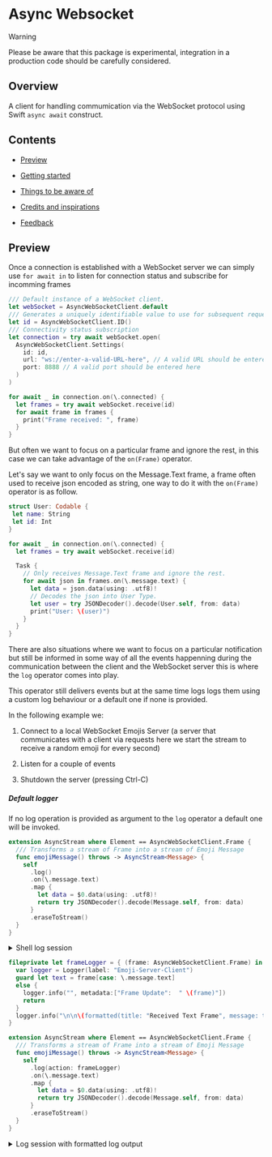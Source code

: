 # Async Websocket

> [!WARNING]
> 
> Please be aware that this package is experimental, integration in a production code should be carefully considered. 

## Overview

A client for handling commumication via the WebSocket protocol using Swift `async await` construct.

## Contents

- [Preview](#preview)

- [Getting started](#getting-started)

- [Things to be aware of](#aware-of)

- [Credits and inspirations](#credits)

- [Feedback](#feedback)

## Preview <a name="preview"></a>

Once a connection is established with a WebSocket server we can simply use `for await in` to listen for connection status and subscribe for incomming frames

```swift
/// Default instance of a WebSocket client.
let webSocket = AsyncWebSocketClient.default
/// Generates a uniquely identifiable value to use for subsequent requests to the server.
let id = AsyncWebSocketClient.ID()
/// Connectivity status subscription
let connection = try await webSocket.open(
  AsyncWebSocketClient.Settings(
    id: id,
    url: "ws://enter-a-valid-URL-here", // A valid URL should be entered here
    port: 8888 // A valid port should be entered here
  )
)

for await _ in connection.on(\.connected) {
  let frames = try await webSocket.receive(id)
  for await frame in frames {
    print("Frame received: ", frame)
  }
}
```

But often we want to focus on a particular frame and ignore the rest, in this case we can take advantage of the `on(Frame)` operator.

Let's say we want to only focus on the Message.Text frame, a frame often used to receive json encoded as string, one way to do it with the `on(Frame)` operator is as follow.

```swift
struct User: Codable {
 let name: String
 let id: Int
}

for await _ in connection.on(\.connected) {
  let frames = try await webSocket.receive(id)

  Task {
    // Only receives Message.Text frame and ignore the rest.
    for await json in frames.on(\.message.text) {
      let data = json.data(using: .utf8)!
      // Decodes the json into User Type.
      let user = try JSONDecoder().decode(User.self, from: data)
      print("User: \(user)")
    }
  }
}
```

There are also situations where we want to focus on a particular notification but still be informed in some way of all the events happenning during the communication between the client and the WebSocket server this is where the `log` operator comes into play.

This operator still delivers events but at the same time logs logs them using a custom log behaviour or a default one if none is provided.

In the following example we:

1. Connect to a local WebSocket Emojis Server (a server that communicates with a client via requests here we start the stream to receive a random emoji for every second)

2. Listen for a couple of events

3. Shutdown the server (pressing Ctrl-C)

##### Default logger

If no log operation is provided as argument to the `log` operator a default one will be invoked.

```swift
extension AsyncStream where Element == AsyncWebSocketClient.Frame {
  /// Transforms a stream of Frame into a stream of Emoji Message
  func emojiMessage() throws -> AsyncStream<Message> {
    self
      .log()
      .on(\.message.text)
      .map {
        let data = $0.data(using: .utf8)!
        return try JSONDecoder().decode(Message.self, from: data)
      }
      .eraseToStream()
  }
}
```

<details>
<summary>Shell log session</summary>
```shellsession
2024-11-03T12:10:56+0100 info com.async-webosocket-connection : [AsyncWebSocketOperators] : AsyncWebSocketClient.ConnectionStatus.connecting
2024-11-03T12:10:56+0100 info com.async-webosocket-connection : [AsyncWebSocketOperators] : AsyncWebSocketClient.ConnectionStatus.connected
2024-11-03T12:10:56+0100 info com.async-webosocket-frame : [AsyncWebSocketOperators] : AsyncWebSocketClient.Frame.message(
  .text(
    """
    {
      "welcome" : {
        "_0" : {
          "message" : "Welcome to the Emojis server 😃"
        }
      }
    }
    """
  )
)
Welcome to the Emojis server 😃
2024-11-03T12:10:56+0100 info com.async-webosocket-frame : [AsyncWebSocketOperators] : AsyncWebSocketClient.Frame.message(
  .text(
    """
    {
      "response" : {
        "_0" : {
          "succcess" : {
            "_0" : {
              "startStream" : {

              }
            }
          }
        }
      }
    }
    """

  )
)
Starting stream
2024-11-03T12:10:57+0100 info com.async-webosocket-frame : [AsyncWebSocketOperators] : AsyncWebSocketClient.Frame.message(
  .text(
    """
    {
      "event" : {
        "_0" : {
          "emojiDidChangedEvent" : {
            "_0" : {
              "newEmoji" : "🌺"
            }
          }
        }
      }
    }
    """
  )
)
New emoji:  🌺
2024-11-03T12:10:58+0100 info com.async-webosocket-frame : [AsyncWebSocketOperators] : AsyncWebSocketClient.Frame.message(
  .text(
    """
    {
      "event" : {
        "_0" : {
          "emojiDidChangedEvent" : {
            "_0" : {
              "newEmoji" : "💞"
            }
          }
        }
      }
    }
    """
  )
)
New emoji:  💞
2024-11-03T12:10:58+0100 info com.async-webosocket-frame : [AsyncWebSocketOperators] : AsyncWebSocketClient.Frame.close(code: .unexpectedServerError)
2024-11-03T12:10:58+0100 info com.async-webosocket-connection : [AsyncWebSocketOperators] : AsyncWebSocketClient.ConnectionStatus.didClose(.unexpectedServerError)

```
</details>

##### Custom logger

In this example we walk through implementing a custom log operation that will be used in the operator.
Here a formatted output is presented to emphasize each json frame received.

<details>
<summary>`formatted` implementation</summary> 
```swift
fileprivate func formatted(
  title: String,
  message: String
) -> String {
  let messageSplit = message.split(separator: "\n")
  let maxCount = messageSplit.map(\.count).max() ?? 0
  let received = " \(title) "
  let count = maxCount / 2

  // String of repeating character
  let `repeat`: (Character, Int) -> String = String.init(repeating:count:)
  let headerContent = "\(`repeat`("⎺", count))\(received)\(`repeat`("⎺", count))"
  let header = "⌈\(headerContent)⌉"
  let footer = "⌊\(`repeat`("⎽", (count * 2) + received.count))⌋"

  let body = messageSplit.reduce(into: [String]()) { result, line in
    let leadingSpaces = `repeat`(" ", 2)
    let lineContent = "\(leadingSpaces)\(line)"
    result.append(lineContent)
  }.joined(separator: "\n")

  return """
  \(header)

  \(body)

  \(footer)
  """
}
```

</details>

```swift
fileprivate let frameLogger = { (frame: AsyncWebSocketClient.Frame) in
  var logger = Logger(label: "Emoji-Server-Client")
  guard let text = frame[case: \.message.text]
  else {
    logger.info("", metadata:["Frame Update":  " \(frame)"])
    return
  }
  logger.info("\n\n\(formatted(title: "Received Text Frame", message: text))\n")
}

extension AsyncStream where Element == AsyncWebSocketClient.Frame {
  /// Transforms a stream of Frame into a stream of Emoji Message
  func emojiMessage() throws -> AsyncStream<Message> {
    self
      .log(action: frameLogger)
      .on(\.message.text)
      .map {
        let data = $0.data(using: .utf8)!
        return try JSONDecoder().decode(Message.self, from: data)
      }
      .eraseToStream()
  }
}
```

<details>
<summary>Log session with formatted log output</summary>

```shellsession
2024-11-03T12:17:04+0100 info com.async-webosocket-connection : [AsyncWebSocketOperators] : AsyncWebSocketClient.ConnectionStatus.connecting
2024-11-03T12:17:04+0100 info com.async-webosocket-connection : [AsyncWebSocketOperators] : AsyncWebSocketClient.ConnectionStatus.connected
2024-11-03T12:17:04+0100 info Emoji-Server-Client : [EmojisDemo] 

⌈⎺⎺⎺⎺⎺⎺⎺⎺⎺⎺⎺⎺⎺⎺⎺⎺⎺⎺⎺⎺⎺⎺⎺⎺⎺ Received Text Frame ⎺⎺⎺⎺⎺⎺⎺⎺⎺⎺⎺⎺⎺⎺⎺⎺⎺⎺⎺⎺⎺⎺⎺⎺⎺⌉

  {
    "welcome" : {
      "_0" : {
        "message" : "Welcome to the Emojis server 😃"
      }
    }
  }

⌊⎽⎽⎽⎽⎽⎽⎽⎽⎽⎽⎽⎽⎽⎽⎽⎽⎽⎽⎽⎽⎽⎽⎽⎽⎽⎽⎽⎽⎽⎽⎽⎽⎽⎽⎽⎽⎽⎽⎽⎽⎽⎽⎽⎽⎽⎽⎽⎽⎽⎽⎽⎽⎽⎽⎽⎽⎽⎽⎽⎽⎽⎽⎽⎽⎽⎽⎽⎽⎽⎽⎽⌋

Welcome to the Emojis server 😃
2024-11-03T12:17:04+0100 info Emoji-Server-Client : [EmojisDemo] 

⌈⎺⎺⎺⎺⎺⎺⎺⎺⎺⎺⎺⎺⎺ Received Text Frame ⎺⎺⎺⎺⎺⎺⎺⎺⎺⎺⎺⎺⎺⌉

  {
    "response" : {
      "_0" : {
        "succcess" : {
          "_0" : {
            "startStream" : {
            }
          }
        }
      }
    }
  }

⌊⎽⎽⎽⎽⎽⎽⎽⎽⎽⎽⎽⎽⎽⎽⎽⎽⎽⎽⎽⎽⎽⎽⎽⎽⎽⎽⎽⎽⎽⎽⎽⎽⎽⎽⎽⎽⎽⎽⎽⎽⎽⎽⎽⎽⎽⎽⎽⌋

Starting stream
2024-11-03T12:17:05+0100 info Emoji-Server-Client : [EmojisDemo] 

⌈⎺⎺⎺⎺⎺⎺⎺⎺⎺⎺⎺⎺⎺⎺⎺⎺ Received Text Frame ⎺⎺⎺⎺⎺⎺⎺⎺⎺⎺⎺⎺⎺⎺⎺⎺⌉

  {
    "event" : {
      "_0" : {
        "emojiDidChangedEvent" : {
          "_0" : {
            "newEmoji" : "🍅"
          }
        }
      }
    }
  }

⌊⎽⎽⎽⎽⎽⎽⎽⎽⎽⎽⎽⎽⎽⎽⎽⎽⎽⎽⎽⎽⎽⎽⎽⎽⎽⎽⎽⎽⎽⎽⎽⎽⎽⎽⎽⎽⎽⎽⎽⎽⎽⎽⎽⎽⎽⎽⎽⎽⎽⎽⎽⎽⎽⌋

New emoji:  🍅
2024-11-03T12:17:06+0100 info Emoji-Server-Client : [EmojisDemo] 

⌈⎺⎺⎺⎺⎺⎺⎺⎺⎺⎺⎺⎺⎺⎺⎺⎺ Received Text Frame ⎺⎺⎺⎺⎺⎺⎺⎺⎺⎺⎺⎺⎺⎺⎺⎺⌉

  {
    "event" : {
      "_0" : {
        "emojiDidChangedEvent" : {
          "_0" : {
            "newEmoji" : "🎑"
          }
        }
      }
    }
  }

⌊⎽⎽⎽⎽⎽⎽⎽⎽⎽⎽⎽⎽⎽⎽⎽⎽⎽⎽⎽⎽⎽⎽⎽⎽⎽⎽⎽⎽⎽⎽⎽⎽⎽⎽⎽⎽⎽⎽⎽⎽⎽⎽⎽⎽⎽⎽⎽⎽⎽⎽⎽⎽⎽⌋

New emoji:  🎑
2024-11-03T12:17:07+0100 info Emoji-Server-Client : [EmojisDemo] 

⌈⎺⎺⎺⎺⎺⎺⎺⎺⎺⎺⎺⎺⎺⎺⎺⎺ Received Text Frame ⎺⎺⎺⎺⎺⎺⎺⎺⎺⎺⎺⎺⎺⎺⎺⎺⌉

  {
    "event" : {
      "_0" : {
        "emojiDidChangedEvent" : {
          "_0" : {
            "newEmoji" : "💠"
          }
        }
      }
    }
  }

⌊⎽⎽⎽⎽⎽⎽⎽⎽⎽⎽⎽⎽⎽⎽⎽⎽⎽⎽⎽⎽⎽⎽⎽⎽⎽⎽⎽⎽⎽⎽⎽⎽⎽⎽⎽⎽⎽⎽⎽⎽⎽⎽⎽⎽⎽⎽⎽⎽⎽⎽⎽⎽⎽⌋

New emoji:  💠
2024-11-03T12:17:08+0100 info Emoji-Server-Client : [EmojisDemo] 

⌈⎺⎺⎺⎺⎺⎺⎺⎺⎺⎺⎺⎺⎺⎺⎺⎺ Received Text Frame ⎺⎺⎺⎺⎺⎺⎺⎺⎺⎺⎺⎺⎺⎺⎺⎺⌉

  {
    "event" : {
      "_0" : {
        "emojiDidChangedEvent" : {
          "_0" : {
            "newEmoji" : "💘"
          }
        }
      }
    }
  }

⌊⎽⎽⎽⎽⎽⎽⎽⎽⎽⎽⎽⎽⎽⎽⎽⎽⎽⎽⎽⎽⎽⎽⎽⎽⎽⎽⎽⎽⎽⎽⎽⎽⎽⎽⎽⎽⎽⎽⎽⎽⎽⎽⎽⎽⎽⎽⎽⎽⎽⎽⎽⎽⎽⌋

New emoji:  💘
2024-11-03T12:17:09+0100 info Emoji-Server-Client : [EmojisDemo] 

⌈⎺⎺⎺⎺⎺⎺⎺⎺⎺⎺⎺⎺⎺⎺⎺⎺ Received Text Frame ⎺⎺⎺⎺⎺⎺⎺⎺⎺⎺⎺⎺⎺⎺⎺⎺⌉

  {
    "event" : {
      "_0" : {
        "emojiDidChangedEvent" : {
          "_0" : {
            "newEmoji" : "🍹"
          }
        }
      }
    }
  }

⌊⎽⎽⎽⎽⎽⎽⎽⎽⎽⎽⎽⎽⎽⎽⎽⎽⎽⎽⎽⎽⎽⎽⎽⎽⎽⎽⎽⎽⎽⎽⎽⎽⎽⎽⎽⎽⎽⎽⎽⎽⎽⎽⎽⎽⎽⎽⎽⎽⎽⎽⎽⎽⎽⌋

New emoji:  🍹
2024-11-03T12:17:10+0100 info Emoji-Server-Client : Frame Update= close(code: NIOWebSocket.WebSocketErrorCode.unexpectedServerError) [EmojisDemo] 
2024-11-03T12:17:10+0100 info com.async-webosocket-connection : [AsyncWebSocketOperators] : AsyncWebSocketClient.ConnectionStatus.didClose(.unexpectedServerError)
```

## Getting started <a name="getting-started"></a>

The following is a code that can be copy and paste to try out the library.
Each comment describes each step.
The sample code can be run on any WebSocket endpoint prodived that the URL and port are valid.

The code example assumes there is a WebSocket server running locally with URL `ws://localhost` at port `8888`.

If needed, the examples repo contains servers that can be run locally to test the library.

```swift
import AsyncWebSocket

@main
@MainActor
struct MainApp {
  static func main() async throws {

    /// Default instance of a WebSocket client.
    let webSocket = AsyncWebSocketClient.default

    /// A uniquely identifiable value to use for subsequent requests to the server.
    let id = AsyncWebSocketClient.ID()

    /// Connectivity status subscription
    let connectionStatus  = try await webSocket.open(
      AsyncWebSocketClient.Settings(
        id: id,
        url: "ws://localhost",
        port: 8888
      )
    )

    // Starts listening for connection events.
    for await status in connectionStatus {
      switch status {
      case .connected:
        print("[WebSocket - Status - Connected]: Connected to the server!")
        // At this point a connection with the server has been established.
        // We can start listening for incoming frames or send frames to the server.
        async let listening: Void = startListeningForIncomingFrames()
        async let sending: Void = sendFramesToTheServer()

        try await listening
        try await sending

      case .connecting:
        print("[WebSocket - Status - Connecting]: Connecting...")
      case let .didClose(code):
        print("[WebSocket - Status - Close]: Connection with server did close with the code: \(code)")
      case let .didFail(error):
        print("[WebSocket - Status - Failure]: Connection with server did fail with error: \(error)")
      }
    }

    /// Initiates the act of receiving frames from the server.
    @Sendable
    func startListeningForIncomingFrames() async throws {
      let frames = try await webSocket.receive(id)

      for await frame in frames {
        switch frame {
        case let .message(.binary(data)):
          print("[WebSocket - Frame - Message.binary]: \(data)")
        case let .message(.text(string)):
          print("[WebSocket - Frame - Message.text]: \(string)")
        case let .ping(data):
          print("[WebSocket - Frame - Ping]: \(data)")
        case let .pong(data):
          print("[WebSocket - Frame - Pong]: \(data)")
        case let .close(code):
          print("[WebSocket - Frame - Close]: \(code)")
        }
      }
    }

    /// Sends a series of frames to the server.
    @Sendable
    func sendFramesToTheServer() async throws {
      let data = "Hello".data(using: .utf8)!
      try await webSocket.send(id, .message(.binary(data)))
      try await webSocket.send(id, .message(.text("Hello")))
      try await webSocket.send(id, .ping())
//      try await webSocket.send(id, .close(code: .goingAway))
    }
  }
}
```

## Things to be aware of <a name="aware-of"></a>

#### Subset of WebSocket frames

For simplicity the client only supports the most uses frames to be sent or received.

- message.data,  acollection of bytes
- message.text, an encoded string
- ping, to check if the connection with the other endpoint is still alive
- pong, to respond to a ping
- close, to close the connection with the other endpoint

#### Import what is needed

For modularity the package contains four targets it is important to select only what is needed for a given situation.

###### AsyncWebSocket

```swift
import AsyncWebSocket
```

This target is an umbrella target that import all targets it is for people who find selecting the right library confusing or just want to quickly test the library without guessing what library contains what feature.

In this situation unessary code might be imported.

###### AsyncWebSocketClient

```swift
import AsyncWebSocketClient
```

This target is very light it contains only interface code and types used throughout the library.

It can be used in situations where only types and symbols are needed without any heavy implementation code that can have other heavy libraries.

###### AsyncWebSocketClientLive

```swift
import AsyncWebSocketClientLive
```

This target is more heavy weighted it contains the default implementation of the client it depdends on external libraries such as swift-nio or websocket-kit to perform its logic.

###### AsyncWebSocketOperators

```swift
import AsyncWebSocketOperators
```

This target contains code for additional functionalities to improve the use of the library.

- `on` operator

```swift
/// Listens for a particular event among many cases of an enum and subscribes to its associated value.
///
/// If no associated value is available Void is emitted.
///  - Parameters:
///   - status: A CaseKeyPath for accessing the desired frame.
///   - onClose: A closure to invoke uppon close..
public func on<Value>(
  _ frame: CaseKeyPath<AsyncWebSocketClient.Frame, Value>,
  onClose: (@Sendable (WebSocketErrorCode) async -> Void)? = nil
) -> AsyncStream<Value> { ... }

/// Listens for a particular event among many cases of an enum and subscribes to its associated value.
///
/// If no associated value is available Void is emitted.
///  - Parameters:
///   - status: A CaseKeyPath for accessing the desired status.
///   - onClose: A closure to invoke uppon close.
///   - onDidFail: A closure to invoke uppon failure..
public func on<Value>(
  _ status: CaseKeyPath<AsyncWebSocketClient.ConnectionStatus, Value>,
  onDidClose: (@Sendable (WebSocketErrorCode) async -> Void)? = nil,
  onDidFail: (@Sendable (NSError) async -> Void)? = nil
) -> AsyncStream<Value> { ... }
```

- `log` operator

```swift
extension AsyncStream where Self.Element == AsyncWebSocketClient.ConnectionStatus 
```

```swift
/// Adds logging capability by logging every occuring event.
///  - parameters:
///  - action: A closure that prodives the current received for performing a logging action.
public func log(action: ((AsyncWebSocketClient.Frame) -> Void)? = nil) 
-> Self { ... }


/// Adds logging capability by logging every occuring event.
  ///  - parameters:
  ///  - action: A closure that prodives the current received for performing a logging action.
  public func log(action: ((AsyncWebSocketClient.ConnectionStatus) -> Void)? = nil) 
-> Self { ... }
```

The thing is to compose with the right set of target needed a given situation.

#### Swift Macros

The package itself doesn't use Swift Macros but depends on packages that take advantage of this powerful feature, so XCode might ask you to enable the feature for packages that use it.

## Credits and inspirations <a name="credits"></a>

The original idea comes from a [case study](https://github.com/pointfreeco/swift-composable-architecture/blob/main/Examples/CaseStudies/SwiftUICaseStudies/03-Effects-WebSocket.swift) that demonstrates the use of a dependency such as WebSocket in The Composable Architecture.

The original implementation uses Foundation for the WebSocket protocol logic.The current implementation is different but mainly due to some limitations of Foundation when it comes to WebSocket I decided to implement the library using websocket-kit and swift-nio.

I also added operators to focus on particular event and the log operator, this is possible thanks to CaseKeyPath.

Credits:

- Apple: [swift-nio](https://github.com/apple/swift-nio), [swift-log](https://github.com/apple/swift-log)

- Point-Free: [case-paths](https://github.com/pointfreeco/swift-case-paths), [dependencies](https://github.com/pointfreeco/swift-dependencies), [custom-dump](https://github.com/pointfreeco/swift-custom-dump), [tagged](https://github.com/pointfreeco/swift-tagged)

- Vapor: [websocket-kit](https://github.com/vapor/websocket-kit)

## Feedbacks <a name="feedback"></a>

As mentioned above the package is experimental, any kind of feedback or review (code, english grammar) are welcomed.
